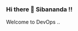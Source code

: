 ### Hi there 👋 Sibananda !!
  Welcome to DevOps ..
<!--
**sibananda45/sibananda45** is a ✨ _special_ ✨ repository because its `README.md` (this file) appears on your GitHub profile.
,blkbe4
Here are some ideas to get you started:

- 🔭 I’m currently working on ...
- 🌱 I’m currently learning ...
- 👯 I’m looking to collaborate on ...
- 🤔 I’m looking for help with ...
- 💬 Ask me about ...
- 📫 How to reach me: ...
- 😄 Pronouns: ...
- ⚡ Fun fact: ...
-->
